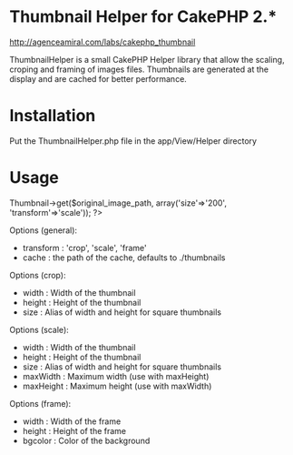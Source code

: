 Thumbnail Helper for CakePHP 2.*
=====
http://agenceamiral.com/labs/cakephp_thumbnail

ThumbnailHelper is a small CakePHP Helper library that allow the scaling, croping and framing of images files.
Thumbnails are generated at the display and are cached for better performance.


Installation
===================================

Put the ThumbnailHelper.php file in the app/View/Helper directory


Usage
===================================


<?php 

	// Add the Thumbnail helper to the helpers array at the top of your controller
	var $helpers = array('Thumbnail');

?>

<?php

	// This will return the path of the resized image
	$this->Thumbnail->get($original_image_path, array('size'=>'200', 'transform'=>'scale'));

?>

Options (general):

* transform : 'crop', 'scale', 'frame'
* cache : the path of the cache, defaults to ./thumbnails

Options (crop):

* width : Width of the thumbnail
* height : Height of the thumbnail
* size : Alias of width and height for square thumbnails

Options (scale):

* width : Width of the thumbnail
* height : Height of the thumbnail
* size : Alias of width and height for square thumbnails
* maxWidth : Maximum width (use with maxHeight)
* maxHeight : Maximum height (use with maxWidth)

Options (frame):

* width : Width of the frame
* height : Height of the frame
* bgcolor : Color of the background
